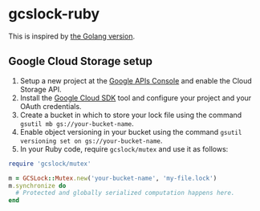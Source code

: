 # gcslock-ruby

This is inspired by [the Golang version](https://github.com/marcacohen/gcslock).

## Google Cloud Storage setup

1. Setup a new project at the [Google APIs Console](https://console.developers.google.com) and enable the Cloud Storage API.
1. Install the [Google Cloud SDK](https://cloud.google.com/sdk/downloads) tool and configure your project and your OAuth credentials.
1. Create a bucket in which to store your lock file using the command `gsutil mb gs://your-bucket-name`.
1. Enable object versioning in your bucket using the command `gsutil versioning set on gs://your-bucket-name`.
1. In your Ruby code, require `gcslock/mutex` and use it as follows:

```ruby
require 'gcslock/mutex'

m = GCSLock::Mutex.new('your-bucket-name', 'my-file.lock')
m.synchronize do
  # Protected and globally serialized computation happens here.
end
```

